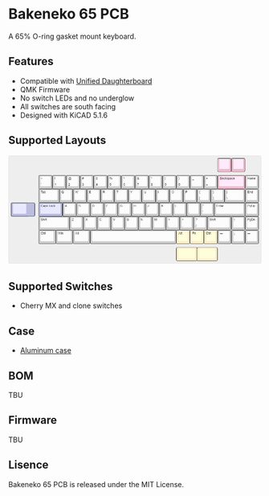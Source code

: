 # Bakeneko 65 PCB

A 65% O-ring gasket mount keyboard.

## Features
 * Compatible with [Unified Daughterboard](https://github.com/ai03-2725/Unified-Daughterboard)
 * QMK Firmware
 * No switch LEDs and no underglow
 * All switches are south facing
 * Designed with KiCAD 5.1.6

## Supported Layouts

![Supported Layouts](images/keyboard-layout.png)

## Supported Switches
 * Cherry MX and clone switches

## Case
 * [Aluminum case](https://github.com/kkatano/bakeneko-65-case)

## BOM

TBU

## Firmware

TBU

## Lisence

Bakeneko 65 PCB is released under the MIT License.
